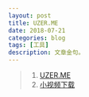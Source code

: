 ```yaml
---
layout: post
title: UZER.ME
date: 2018-07-21
categories: blog
tags: [工具]
description: 文章金句。
---
```



>1. [UZER.ME](https://uzer.me)   
>1. [小视频下载](https://mp.weixin.qq.com/s/4gJewuJB1yMD34p8pixn5A)   
